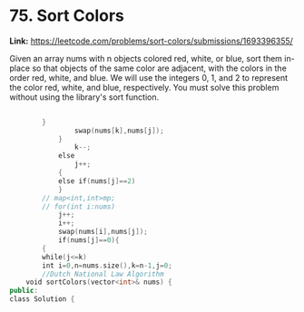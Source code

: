 # 75. Sort Colors

**Link:** https://leetcode.com/problems/sort-colors/submissions/1693396355/

Given an array nums with n objects colored red, white, or blue, sort them in-place so that objects of the same color are adjacent, with the colors in the order red, white, and blue. We will use the integers 0, 1, and 2 to represent the color red, white, and blue, respectively. You must solve this problem without using the library's sort function.

```cpp
        
        }
                swap(nums[k],nums[j]);
            }
                k--;
            else
                j++;
            {
            else if(nums[j]==2)
            }
        // map<int,int>mp;
        // for(int i:nums)
            j++;
            i++;
            swap(nums[i],nums[j]);
            if(nums[j]==0){
        {
        while(j<=k)
        int i=0,n=nums.size(),k=n-1,j=0;
        //Dutch National Law Algorithm
    void sortColors(vector<int>& nums) {
public:
class Solution {
```

